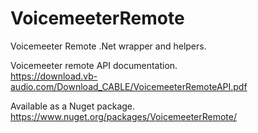 # VoicemeeterRemote
Voicemeeter Remote .Net wrapper and helpers.

Voicemeeter remote API documentation. <br/>
https://download.vb-audio.com/Download_CABLE/VoicemeeterRemoteAPI.pdf

Available as a Nuget package.<br/>
https://www.nuget.org/packages/VoicemeeterRemote/

